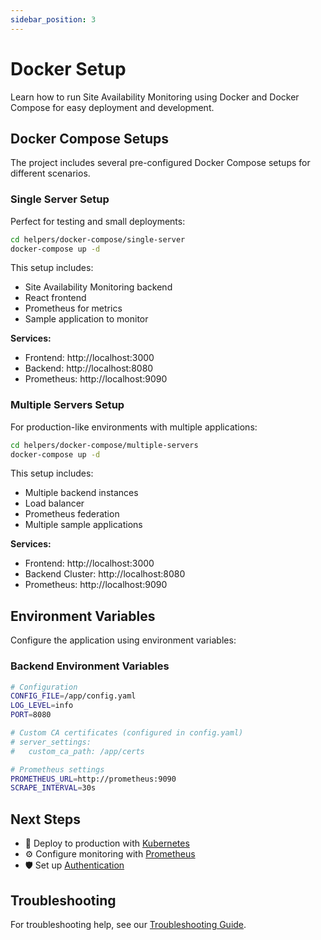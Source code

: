 ```yaml
---
sidebar_position: 3
---
```


# Docker Setup

Learn how to run Site Availability Monitoring using Docker and Docker Compose for easy deployment and development.

## Docker Compose Setups

The project includes several pre-configured Docker Compose setups for different scenarios.

### Single Server Setup

Perfect for testing and small deployments:

```bash
cd helpers/docker-compose/single-server
docker-compose up -d
```

This setup includes:

- Site Availability Monitoring backend
- React frontend
- Prometheus for metrics
- Sample application to monitor

**Services:**

- Frontend: http://localhost:3000
- Backend: http://localhost:8080
- Prometheus: http://localhost:9090

### Multiple Servers Setup

For production-like environments with multiple applications:

```bash
cd helpers/docker-compose/multiple-servers
docker-compose up -d
```

This setup includes:

- Multiple backend instances
- Load balancer
- Prometheus federation
- Multiple sample applications

**Services:**

- Frontend: http://localhost:3000
- Backend Cluster: http://localhost:8080
- Prometheus: http://localhost:9090

## Environment Variables

Configure the application using environment variables:

### Backend Environment Variables

```bash
# Configuration
CONFIG_FILE=/app/config.yaml
LOG_LEVEL=info
PORT=8080

# Custom CA certificates (configured in config.yaml)
# server_settings:
#   custom_ca_path: /app/certs

# Prometheus settings
PROMETHEUS_URL=http://prometheus:9090
SCRAPE_INTERVAL=30s
```

## Next Steps

- 🚀 Deploy to production with [Kubernetes](../deployment/kubernetes)
- ⚙️ Configure monitoring with [Prometheus](../configuration/prometheus)
- 🛡️ Set up [Authentication](../api/authentication)

## Troubleshooting

For troubleshooting help, see our [Troubleshooting Guide](../troubleshooting).
